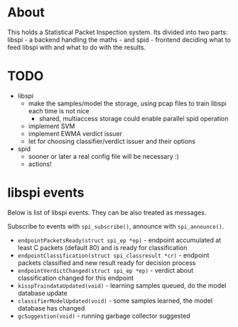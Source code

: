 About
=====

This holds a Statistical Packet Inspection system. Its divided into two parts: libspi - a backend handling the maths -
and spid - frontend deciding what to feed libspi with and what to do with the results.

TODO
====

* libspi
  * make the samples/model the storage, using pcap files to train libspi each time is not nice
    * shared, multiaccess storage could enable parallel spid operation
  * implement SVM
  * implement EWMA verdict issuer
  * let for choosing classifier/verdict issuer and their options
* spid
  * sooner or later a real config file will be necessary :)
  * actions!

libspi events
=============

Below is list of libspi events. They can be also treated as messages.

Subscribe to events with `spi_subscribe()`, announce with `spi_announce()`.

* `endpointPacketsReady(struct spi_ep *ep)` - endpoint accumulated at least C packets (default 80) and
  is ready for classification
* `endpointClassification(struct spi_classresult *cr)` - endpoint packets classified and new result ready
  for decision process
* `endpointVerdictChanged(struct spi_ep *ep)` - verdict about classification changed for this endpoint
* `kisspTraindataUpdated(void)` - learning samples queued, do the model database update
* `classifierModelUpdated(void)` - some samples learned, the model database has changed
* `gcSuggestion(void)` - running garbage collector suggested
